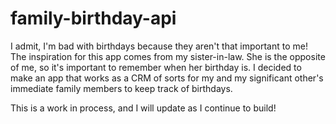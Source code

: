 # family-birthday-api

I admit, I'm bad with birthdays because they aren't that important to me! The inspiration for this app comes from my sister-in-law. She is the opposite of me, so it's important to remember when her birthday is. I decided to make an app that works as a CRM of sorts for my and my significant other's immediate family members to keep track of birthdays. 

This is a work in process, and I will update as I continue to build!
